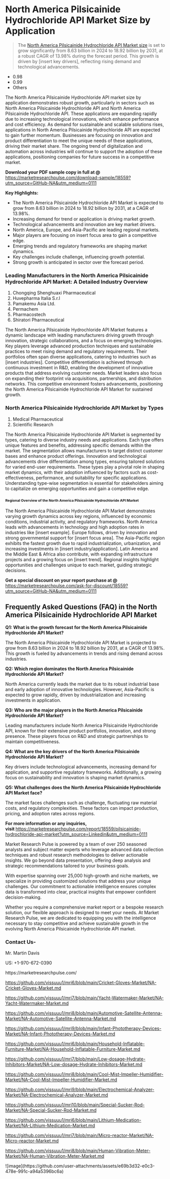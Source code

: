 <h1>North America Pilsicainide Hydrochloride API Market&nbsp;Size by Application</h1><blockquote><p>The <a href="https://marketresearchpulse.com/download-sample/18559?utm_source=GitHub-NA&amp;utm_medium=0111">North America Pilsicainide Hydrochloride API Market size</a> is set to grow significantly from 8.63 billion in 2024 to 18.92 billion by 2031, at a robust CAGR of 13.98% during the forecast period. This growth is driven by [insert key drivers], reflecting rising demand and technological advancements.</p></blockquote><ul><li>0.98<li> 0.99<li> Others</li></ul><p>The North America Pilsicainide Hydrochloride API market size by application demonstrates robust growth, particularly in sectors such as North America Pilsicainide Hydrochloride API and North America Pilsicainide Hydrochloride API. These applications are expanding rapidly due to increasing technological innovations, which enhance performance and cost efficiency. As demand for sustainable and scalable solutions rises, applications in North America Pilsicainide Hydrochloride API are expected to gain further momentum. Businesses are focusing on innovation and product differentiation to meet the unique needs of these applications, driving their market share. The ongoing trend of digitalization and automation across industries will continue to support the adoption of these applications, positioning companies for future success in a competitive market.</p><p><strong>Download your PDF sample copy in full at @ </strong><a href="https://marketresearchpulse.com/download-sample/18559?utm_source=GitHub-NA&amp;utm_medium=0111">https://marketresearchpulse.com/download-sample/18559?utm_source=GitHub-NA&amp;utm_medium=0111</a></p><p><strong>Key Highlights: </strong></p><ul><li>The North America Pilsicainide Hydrochloride API Market is expected to grow from 8.63 billion in 2024 to 18.92 billion by 2031, at a CAGR of 13.98%.</li><li>Increasing demand for trend or application is driving market growth.</li><li>Technological advancements and innovation are key market drivers.</li><li>North America, Europe, and Asia-Pacific are leading regional markets.</li><li>Major players are focusing on insert focus area to gain a competitive edge.</li><li>Emerging trends and regulatory frameworks are shaping market dynamics.</li><li>Key challenges include challenge, influencing growth potential.</li><li>Strong growth is anticipated in sector over the forecast period.</li></ul><h3>Leading Manufacturers in the North America Pilsicainide Hydrochloride API Market: A Detailed Industry Overview</h3><ol><li>Chongqing Shenghuaxi Pharmaceutical</li><li>Huvepharma Italia S.r.l</li><li>Pamakemu Asia Ltd.</li><li>Permachem</li><li>Pharmacostech</li><li>Shiratori Pharmaceutical</li></ol><div class="flex max-w-full flex-col flex-grow"><div class="min-h-8 text-message flex w-full flex-col items-end gap-2 whitespace-normal break-words [.text-message+&amp;]:mt-5" dir="auto" data-message-author-role="assistant" data-message-id="fd8432e4-4910-450d-b182-61b7bfb0a01f" data-message-model-slug="gpt-4o"><div class="flex w-full flex-col gap-1 empty:hidden first:pt-[3px]"><div class="markdown prose w-full break-words dark:prose-invert light"><p>The North America Pilsicainide Hydrochloride API Market features a dynamic landscape with leading manufacturers driving growth through innovation, strategic collaborations, and a focus on emerging technologies. Key players leverage advanced production techniques and sustainable practices to meet rising demand and regulatory requirements. Their portfolios often span diverse applications, catering to industries such as [insert industries]. Competitive differentiation is achieved through continuous investment in R&amp;D, enabling the development of innovative products that address evolving customer needs. Market leaders also focus on expanding their footprint via acquisitions, partnerships, and distribution networks. This competitive environment fosters advancements, positioning the North America Pilsicainide Hydrochloride API Market for sustained growth.</p></div></div></div></div><h3>North America Pilsicainide Hydrochloride API Market by Types</h3><ol><li>Medical Pharmaceutical<li> Scientific Research</li></ol><div class="flex max-w-full flex-col flex-grow"><div class="min-h-8 text-message flex w-full flex-col items-end gap-2 whitespace-normal break-words [.text-message+&amp;]:mt-5" dir="auto" data-message-author-role="assistant" data-message-id="084470be-0bb7-4664-bddf-5156b4f41249" data-message-model-slug="gpt-4o-mini"><div class="flex w-full flex-col gap-1 empty:hidden first:pt-[3px]"><div class="markdown prose w-full break-words dark:prose-invert light"><p>The North America Pilsicainide Hydrochloride API Market is segmented by types, catering to diverse industry needs and applications. Each type offers unique features and benefits, addressing specific demands within the market. The segmentation allows manufacturers to target distinct customer bases and enhance product offerings. Innovation and technological advancements drive differentiation among types, ensuring tailored solutions for varied end-user requirements. These types play a pivotal role in shaping market dynamics, with their adoption influenced by factors such as cost-effectiveness, performance, and suitability for specific applications. Understanding type-wise segmentation is essential for stakeholders aiming to capitalize on emerging opportunities and gain a competitive edge.</p></div></div></div></div><h3><span style="font-size: 11px;">Regional Overview of the North America Pilsicainide Hydrochloride API Market</span></h3><div class="flex max-w-full flex-col flex-grow"><div class="min-h-8 text-message flex w-full flex-col items-end gap-2 whitespace-normal break-words [.text-message+&amp;]:mt-5" dir="auto" data-message-author-role="assistant" data-message-id="e9038762-ce64-4e30-91c9-9bd413514231" data-message-model-slug="gpt-4o-mini"><div class="flex w-full flex-col gap-1 empty:hidden first:pt-[3px]"><div class="markdown prose w-full break-words dark:prose-invert light"><p>The North America Pilsicainide Hydrochloride API Market demonstrates varying growth dynamics across key regions, influenced by economic conditions, industrial activity, and regulatory frameworks. North America leads with advancements in technology and high adoption rates in industries like [insert example]. Europe follows, driven by innovation and strong governmental support for [insert focus area]. The Asia-Pacific region exhibits the fastest growth due to rapid industrialization, urbanization, and increasing investments in [insert industry/application]. Latin America and the Middle East &amp; Africa also contribute, with expanding infrastructure projects and a growing focus on [insert trend]. Regional insights highlight opportunities and challenges unique to each market, guiding strategic decisions.</p></div></div></div></div><p><strong>Get a special discount on your report purchase at @ </strong><a href="https://marketresearchpulse.com/ask-for-discount/18559?utm_source=GitHub-NA&amp;utm_medium=0111">https://marketresearchpulse.com/ask-for-discount/18559?utm_source=GitHub-NA&amp;utm_medium=0111</a></p><h2>Frequently Asked Questions (FAQ) in the North America Pilsicainide Hydrochloride API Market</h2><p><strong>Q1: What is the growth forecast for the North America Pilsicainide Hydrochloride API Market?</strong></p><p>The North America Pilsicainide Hydrochloride API Market is projected to grow from 8.63 billion in 2024 to 18.92 billion by 2031, at a CAGR of 13.98%. This growth is fueled by advancements in trends and rising demand across industries.</p><p><strong>Q2: Which region dominates the North America Pilsicainide Hydrochloride API Market?</strong></p><p>North America currently leads the market due to its robust industrial base and early adoption of innovative technologies. However, Asia-Pacific is expected to grow rapidly, driven by industrialization and increasing investments in application.</p><p><strong>Q3: Who are the major players in the North America Pilsicainide Hydrochloride API Market?</strong></p><p>Leading manufacturers include North America Pilsicainide Hydrochloride API, known for their extensive product portfolios, innovation, and strong presence. These players focus on R&amp;D and strategic partnerships to maintain competitiveness.</p><p><strong>Q4: What are the key drivers of the North America Pilsicainide Hydrochloride API Market?</strong></p><p>Key drivers include technological advancements, increasing demand for application, and supportive regulatory frameworks. Additionally, a growing focus on sustainability and innovation is shaping market dynamics.</p><p><strong>Q5: What challenges does the North America Pilsicainide Hydrochloride API Market face?</strong></p><p>The market faces challenges such as challenge, fluctuating raw material costs, and regulatory complexities. These factors can impact production, pricing, and adoption rates across regions.</p><p><strong>For more information or any inquiries, visit&nbsp;</strong><a href="https://marketresearchpulse.com/report/18559/pilsicainide-hydrochloride-api-market?utm_source=Linkedin&utm_medium=0111">https://marketresearchpulse.com/report/18559/pilsicainide-hydrochloride-api-market?utm_source=Linkedin&utm_medium=0111</a></p><p>Market Research Pulse is powered by a team of over 250 seasoned analysts and subject matter experts who leverage advanced data collection techniques and robust research methodologies to deliver actionable insights. We go beyond data presentation, offering deep analysis and strategic recommendations tailored to your business goals.</p><p>With expertise spanning over 25,000 high-growth and niche markets, we specialize in providing customized solutions that address your unique challenges. Our commitment to actionable intelligence ensures complex data is transformed into clear, practical insights that empower confident decision-making.</p><p>Whether you require a comprehensive market report or a bespoke research solution, our flexible approach is designed to meet your needs. At Market Research Pulse, we are dedicated to equipping you with the intelligence necessary to stay competitive and achieve sustainable growth in the evolving North America Pilsicainide Hydrochloride API market.</p><h3><strong>Contact Us-</strong></h3><p>Mr. Martin Davis</p><p>US: +1-970-672-0390</p><p>https://marketresearchpulse.com/</p><p><a href="https://github.com/vissuuu1/mri6/blob/main/Cricket-Gloves-Market/NA-Cricket-Gloves-Market.md">https://github.com/vissuuu1/mri6/blob/main/Cricket-Gloves-Market/NA-Cricket-Gloves-Market.md</a></p><p><a href="https://github.com/vissuuu1/mri7/blob/main/Yacht-Watermaker-Market/NA-Yacht-Watermaker-Market.md">https://github.com/vissuuu1/mri7/blob/main/Yacht-Watermaker-Market/NA-Yacht-Watermaker-Market.md</a></p><p><a href="https://github.com/vissuuu1/mri8/blob/main/Automotive-Satellite-Antenna-Market/NA-Automotive-Satellite-Antenna-Market.md">https://github.com/vissuuu1/mri8/blob/main/Automotive-Satellite-Antenna-Market/NA-Automotive-Satellite-Antenna-Market.md</a></p><p><a href="https://github.com/vissuuu1/mri9/blob/main/Infant-Phototherapy-Devices-Market/NA-Infant-Phototherapy-Devices-Market.md">https://github.com/vissuuu1/mri9/blob/main/Infant-Phototherapy-Devices-Market/NA-Infant-Phototherapy-Devices-Market.md</a></p><p><a href="https://github.com/vissuuu1/mri6/blob/main/Household-Inflatable-Furniture-Market/NA-Household-Inflatable-Furniture-Market.md">https://github.com/vissuuu1/mri6/blob/main/Household-Inflatable-Furniture-Market/NA-Household-Inflatable-Furniture-Market.md</a></p><p><a href="https://github.com/vissuuu1/mri7/blob/main/Low-dosage-Hydrate-Inhibitors-Market/NA-Low-dosage-Hydrate-Inhibitors-Market.md">https://github.com/vissuuu1/mri7/blob/main/Low-dosage-Hydrate-Inhibitors-Market/NA-Low-dosage-Hydrate-Inhibitors-Market.md</a></p><p><a href="https://github.com/vissuuu1/mri8/blob/main/Cool-Mist-Impeller-Humidifier-Market/NA-Cool-Mist-Impeller-Humidifier-Market.md">https://github.com/vissuuu1/mri8/blob/main/Cool-Mist-Impeller-Humidifier-Market/NA-Cool-Mist-Impeller-Humidifier-Market.md</a></p><p><a href="https://github.com/vissuuu1/mri9/blob/main/Electrochemical-Analyzer-Market/NA-Electrochemical-Analyzer-Market.md">https://github.com/vissuuu1/mri9/blob/main/Electrochemical-Analyzer-Market/NA-Electrochemical-Analyzer-Market.md</a></p><p><a href="https://github.com/vissuuu1/mri10/blob/main/Special-Sucker-Rod-Market/NA-Special-Sucker-Rod-Market.md">https://github.com/vissuuu1/mri10/blob/main/Special-Sucker-Rod-Market/NA-Special-Sucker-Rod-Market.md</a></p><p><a href="https://github.com/vissuuu1/mri6/blob/main/Lithium-Medication-Market/NA-Lithium-Medication-Market.md">https://github.com/vissuuu1/mri6/blob/main/Lithium-Medication-Market/NA-Lithium-Medication-Market.md</a></p><p><a href="https://github.com/vissuuu1/mri7/blob/main/Micro-reactor-Market/NA-Micro-reactor-Market.md">https://github.com/vissuuu1/mri7/blob/main/Micro-reactor-Market/NA-Micro-reactor-Market.md</a></p><p><a href="https://github.com/vissuuu1/mri8/blob/main/Human-Vibration-Meter-Market/NA-Human-Vibration-Meter-Market.md">https://github.com/vissuuu1/mri8/blob/main/Human-Vibration-Meter-Market/NA-Human-Vibration-Meter-Market.md</a></p>
![image](https://github.com/user-attachments/assets/e69b3d32-e0c3-478e-991c-a94a5396bc6a)
